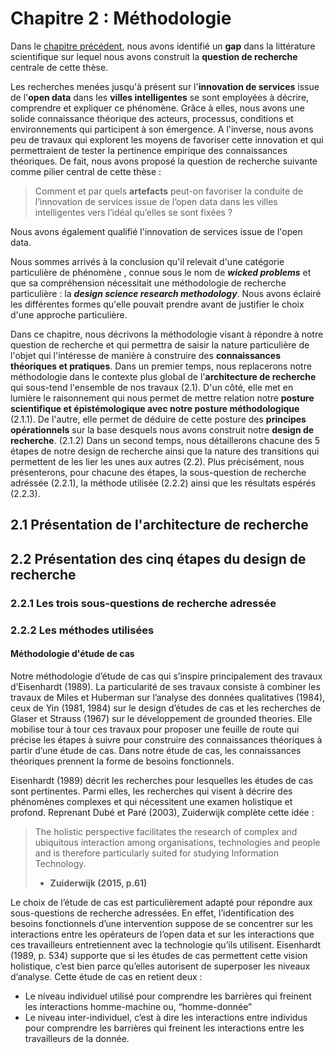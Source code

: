 # Chapitre 2 : Méthodologie

Dans le [chapitre précédent](https://github.com/ArthurSrz/phd_dissertation/blob/master/1_revue_de_litterature), nous avons identifié un **gap** dans la littérature scientifique sur lequel nous avons construit la **question de recherche** centrale de cette thèse. 

Les recherches menées jusqu'à présent sur l'**innovation de services** issue de l'**open data** dans les **villes intelligentes** se sont employées à décrire, comprendre et expliquer ce phénomène. Grâce à elles, nous avons une solide connaissance théorique des acteurs, processus, conditions et environnements qui participent à son émergence. A l'inverse, nous avons peu de travaux qui explorent les moyens de favoriser cette innovation et qui permettraient de tester la pertinence empirique des connaissances théoriques. De fait, nous avons proposé la question de recherche suivante comme pilier central de cette thèse :
> Comment et par quels **artefacts** peut-on favoriser la conduite de l’innovation de services issue de l’open data dans les villes intelligentes vers l’idéal qu’elles se sont fixées ? 

Nous avons également qualifié l'innovation de services issue de l'open data. 

Nous sommes arrivés à la conclusion qu'il relevait d'une catégorie particulière de phénomène , connue sous le nom de _**wicked problems**_ et que sa compréhension nécessitait une méthodologie de recherche particulière : la _**design science research methodology**_. Nous avons éclairé les différentes formes qu'elle pouvait prendre avant de justifier le choix d'une approche particulière. 

Dans ce chapitre, nous décrivons la méthodologie visant à répondre à notre question de recherche et qui permettra de saisir la nature particulière de l'objet qui l'intéresse de manière à construire des **connaissances théoriques et pratiques**. 
Dans un premier temps, nous replacerons notre méthodologie dans le contexte plus global de l'**architecture de recherche** qui sous-tend l'ensemble de nos travaux (2.1). D'un côté, elle met en lumière le raisonnement qui nous permet de mettre relation notre **posture scientifique et épistémologique avec notre posture méthodologique** (2.1.1). De l'autre, elle permet de déduire de cette posture des **principes opérationnels** sur la base desquels nous avons construit notre **design de recherche**. (2.1.2)
Dans un second temps, nous détaillerons chacune des 5 étapes de notre design de recherche ainsi que la nature des transitions qui permettent de les lier les unes aux autres (2.2). Plus précisément, nous présenterons, pour chacune des étapes, la sous-question de recherche adréssée (2.2.1), la méthode utilisée (2.2.2) ainsi que les résultats espérés (2.2.3). 

## 2.1 Présentation de l'architecture de recherche

## 2.2 Présentation des cinq étapes du design de recherche 

### 2.2.1 Les trois sous-questions de recherche adressée

### 2.2.2 Les méthodes utilisées

#### Méthodologie d'étude de cas 

Notre méthodologie d’étude de cas qui s’inspire principalement des travaux d’Eisenhardt (1989). La particularité de ses travaux consiste à combiner les travaux de Miles et Huberman sur l’analyse des données qualitatives (1984), ceux de Yin (1981, 1984) sur le design d’études de cas et les recherches de Glaser et Strauss (1967) sur le développement de grounded theories. Elle mobilise tour à tour ces travaux pour proposer une feuille de route qui précise les étapes à suivre pour construire des connaissances théoriques à partir d’une étude de cas. Dans notre étude de cas, les connaissances théoriques prennent la forme de besoins fonctionnels.

Eisenhardt (1989) décrit les recherches pour lesquelles les études de cas sont pertinentes. Parmi elles, les recherches qui visent à décrire des phénomènes complexes et qui nécessitent une examen holistique et profond. Reprenant Dubé et Paré (2003), Zuiderwijk complète cette idée : 

> The holistic perspective facilitates the research of complex and ubiquitous interaction among organisations, technologies and people and is therefore particularly suited for studying Information Technology.
> - **Zuiderwijk (2015, p.61)**

Le choix de l’étude de cas est particulièrement adapté pour répondre aux sous-questions de recherche adressées. En effet, l’identification des besoins fonctionnels d’une intervention suppose de se concentrer sur les interactions entre les opérateurs de l’open data et sur les interactions que ces travailleurs entretiennent avec la technologie qu’ils utilisent.  Eisenhardt (1989, p. 534) supporte que si les études de cas permettent cette vision holistique, c’est bien parce qu’elles autorisent de superposer les niveaux d’analyse. Cette étude de cas en retient deux : 
- Le niveau individuel utilisé pour comprendre les barrières qui freinent les interactions homme-machine ou, “homme-donnée”
- Le niveau inter-individuel, c’est à dire les interactions entre individus pour comprendre les barrières qui freinent les interactions entre les travailleurs de la donnée. 

